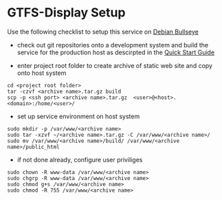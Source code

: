 # GTFS-Display Setup

Use the following checklist to setup this service on
[Debian Bullseye](https://www.debian.org/releases/bullseye/)

* check out git repositories onto a development system and build the service for the production host as descirpted in the
[Quick Start Guide](../README.md#Quick-Start-Guide)

* enter project root folder to create archive of static web site and copy onto host system
```
cd <project root folder>
tar -czvf <archive name>.tar.gz build
scp -p <ssh port> <archive name>.tar.gz  <user>@<host>.<domain>:/home/<user>/
```

* set up service environment on host system
```
sudo mkdir -p /var/www/<archive name>
sudo tar -xzvf ~/<archive name>.tar.gz -C /var/www/<archive name>/
sudo mv /var/www/<archive name>/build/ /var/www/<archive name>/public_html
```

* if not done already, configure user priviliges
```
sudo chown -R www-data /var/www/<archive name>
sudo chgrp -R www-data /var/www/<archive name>
sudo chmod g+s /var/www/<archive name>
sudo chmod -R 755 /var/www/<archive name>
```
